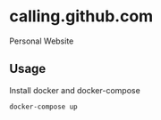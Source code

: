 # calling.github.com

Personal Website

## Usage

Install docker and docker-compose

```bash
docker-compose up
```

